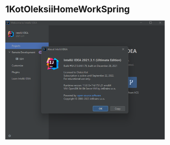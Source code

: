 # 1KotOleksiiHomeWorkSpring
![alt text](https://github.com/kotoleksii/1KotOleksiiHomeWorkSpring/blob/master/src/main/java/org/example/Task1/Task1.png)
